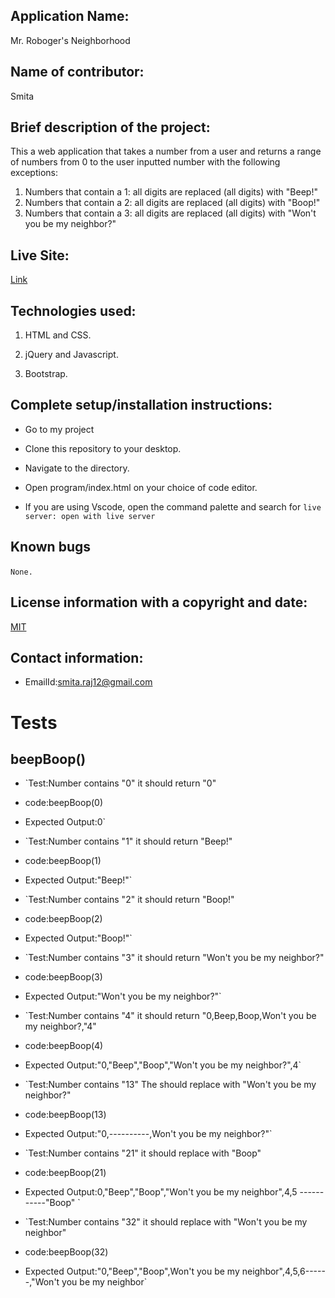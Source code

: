 ## Application Name:

Mr. Roboger's Neighborhood

## Name of contributor:

Smita   

## Brief description of the project:

This a web application that takes a number from a user and returns a range of numbers from 0 to the user inputted number with the following exceptions:

1. Numbers that contain a 1: all digits are replaced (all digits) with "Beep!"
2. Numbers that contain a 2: all digits are replaced (all digits) with "Boop!"
3. Numbers that contain a 3: all digits are replaced (all digits) with "Won't you be my neighbor?"

## Live Site:

[Link](https://smita-raj12.github.io/Roboger-Neighborhood)

## Technologies used:

1. HTML and CSS.

2. jQuery and Javascript.

3. Bootstrap.
    

## Complete setup/installation instructions:

* Go to my project       

* Clone this repository to your desktop.

* Navigate to the directory.

* Open program/index.html on your choice of code editor.

* If you are using Vscode, open the command palette and search for `live server: open with live server`


## Known bugs

`None.`     

## License information with a copyright and date:

 [MIT](https://opensource.org/licenses/MIT)

## Contact information:
   
* EmailId:smita.raj12@gmail.com


# Tests

## beepBoop()

- `Test:Number contains "0" it should return "0"
- code:beepBoop(0)
- Expected Output:0`

- `Test:Number contains "1" it should return "Beep!"
- code:beepBoop(1)
- Expected Output:"Beep!"`

- `Test:Number contains "2" it should return "Boop!"
- code:beepBoop(2)
-  Expected Output:"Boop!"`

- `Test:Number contains "3" it should return "Won't you be my neighbor?"  
- code:beepBoop(3)
- Expected Output:"Won't you be my neighbor?"`

- `Test:Number contains "4" it should return "0,Beep,Boop,Won't you be my neighbor?,"4"
- code:beepBoop(4)
- Expected Output:"0,"Beep","Boop","Won't you be my neighbor?",4`

- `Test:Number contains "13" The should replace with "Won't you be  my neighbor?" 
- code:beepBoop(13)
- Expected Output:"0,----------,Won't you be my neighbor?"`

- `Test:Number contains "21" it should replace with "Boop"       
- code:beepBoop(21)
- Expected Output:0,"Beep","Boop","Won't you be my neighbor",4,5
 -----------"Boop" `

- `Test:Number contains "32" it should replace with "Won't you be
       my neighbor"        
- code:beepBoop(32)
- Expected Output:"0,"Beep","Boop",Won't you be my neighbor",4,5,6------,"Won't you be my neighbor`